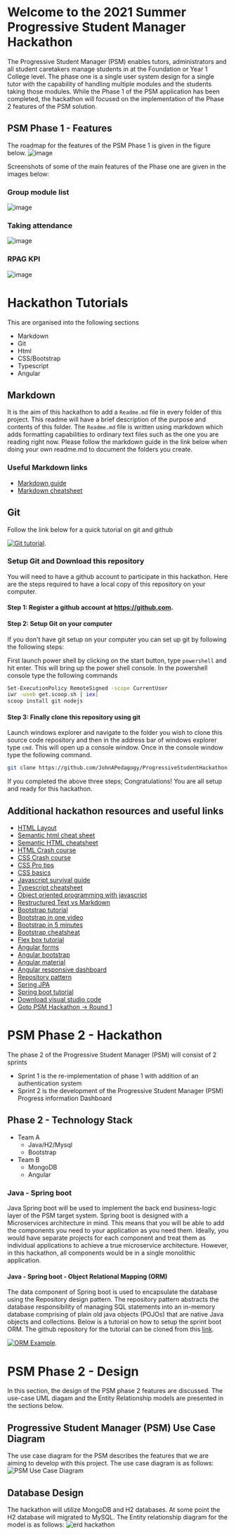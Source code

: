 # Welcome to the 2021 Summer Progressive Student Manager Hackathon
The Progressive Student Manager (PSM) enables tutors, administrators and all student caretakers manage students in at the Foundation or Year 1 College level.  The phase one is a single user system design for a single tutor with the capability of handling multiple modules and the students taking those modules.  While the Phase 1 of the PSM application has been completed, the hackathon will focused on the implementation of the Phase 2 features of the PSM solution.

## PSM Phase 1 - Features
The roadmap for the features of the PSM Phase 1 is given in the figure below.
![image](https://user-images.githubusercontent.com/54987004/128603463-61dd6c3f-ffe3-43aa-b000-43335eaed4f6.png)

Screenshots of some of the main features of the Phase one are given in the images below:
### Group module list
![image](https://user-images.githubusercontent.com/54987004/128603506-a161bfbb-0d35-4452-9044-07932e89ad92.png)
### Taking attendance
![image](https://user-images.githubusercontent.com/54987004/128603576-f80e82ca-1800-4e33-8bfb-7f93104d75d3.png)
### RPAG KPI
![image](https://user-images.githubusercontent.com/54987004/128603590-129a76ab-03f1-4613-a871-564ef102a205.png)

# Hackathon Tutorials
This are organised into the following sections
- Markdown
- Git
- Html
- CSS/Bootstrap
- Typescript
- Angular

## Markdown
It is the aim of this hackathon to add a `Readme.md` file in every folder of this project.  This readme will have a brief description of the purpose and contents of this folder.  The `Readme.md` file is written using markdown which adds formatting capabilities to ordinary text files such as the one you are reading right now.  Please follow the markdown guide in the link below when doing your own readme.md to document the folders you create.
### Useful Markdown links
- [Markdown guide](https://guides.github.com/features/mastering-markdown/)
- [Markdown cheatsheet](https://github.com/adam-p/markdown-here/wiki/Markdown-Cheatsheet#links)

## Git

Follow the link below for a quick tutorial on git and github

[![Git tutorial](https://img.youtube.com/vi/HkdAHXoRtos/0.jpg)](https://www.youtube.com/watch?v=HkdAHXoRtos).


### Setup Git and Download this repository
You will need to have a github account to participate in this hackathon.  Here are the steps required to have a local copy of this repository on your computer.
#### Step 1: Register a github account at https://github.com.
#### Step 2: Setup Git on your computer
If you don't have git setup on your computer you can set up git by following the following steps:

First launch power shell by clicking on the start button, type `powershell` and hit enter.  This will bring up the power shell console.  In the powershell console type the following commands
```bash
Set-ExecutionPolicy RemoteSigned -scope CurrentUser
iwr -useb get.scoop.sh | iex[
scoop install git nodejs
```
#### Step 3: Finally clone this repository using git
Launch windows explorer and navigate to the folder you wish to clone this source code repository and then in the address bar of windows explorer type `cmd`.  This will open up a console window.  Once in the console window type the following command.
```bash
git clone https://github.com/JohnAPedagogy/ProgressiveStudentHackathon.git
```
If you completed the above three steps; Congratulations!  You are all setup and ready for this hackathon.

## Additional hackathon resources and useful links
- [HTML Layout](https://www.geeksforgeeks.org/html-layout/)
- [Semantic html cheat sheet](https://learn-the-web.algonquindesign.ca/topics/html-semantics-cheat-sheet/)
- [Semantic HTML cheatsheet](https://www.w3schools.com/html/html5_semantic_elements.asp)
- [HTML Crash course](https://www.youtube.com/watch?v=UB1O30fR-EE)
- [CSS Crash course](https://www.youtube.com/watch?v=yfoY53QXEnI)
- [CSS Pro tips](https://www.youtube.com/watch?v=Qhaz36TZG5Y)
- [CSS basics](https://www.cssbasics.com/)
- [Javascript survival guide](https://www.youtube.com/watch?v=9emXNzqCKyg)
- [Typescript cheatsheet](https://devhints.io/typescript)
- [Object oriented programming with javascript](https://www.youtube.com/watch?v=PFmuCDHHpwk&list=WL&index=433)
- [Restructured Text vs Markdown](https://www.youtube.com/watch?v=v4eoYpCON_c)
- [Bootstrap tutorial](https://www.youtube.com/results?search_query=bootstrap+crash+course)
- [Bootstrap in one video](https://www.youtube.com/watch?v=gqOEoUR5RHg)
- [Bootstrap in 5 minutes](https://www.youtube.com/watch?v=yalxT0PEx8c)
- [Bootstrap cheatsheat](https://getbootstrap.com/docs/5.0/examples/cheatsheet/)
- [Flex box tutorial](https://www.youtube.com/watch?v=JJSoEo8JSnc)
- [Angular forms](https://www.youtube.com/watch?v=hAaoPOx_oIw&t=1017s)
- [Angular bootstrap](https://ng-bootstrap.github.io/#/getting-started)
- [Angular material](https://material.angular.io)
- [Angular responsive dashboard](https://www.youtube.com/watch?v=hAaoPOx_oIw&t=1017s)
- [Repository pattern](https://www.youtube.com/watch?v=rtXpYpZdOzM&t=8s)
- [Spring JPA](https://spring.io/guides/gs/accessing-data-rest/)
- [Spring boot tutorial](https://www.youtube.com/watch?v=vtPkZShrvXQ)
- [Download visual studio code](https://code.visualstudio.com/Download)
- [Goto PSM Hackathon -> Round 1 ](https://github.com/JohnAPedagogy/ProgressiveStudentHackathon/blob/main/2021/round_1/Readme.md)

# PSM Phase 2 - Hackathon
The phase 2 of the Progressive Student Manager (PSM) will consist of 2 sprints
- Sprint 1 is the re-implementation of phase 1 with addition of an authentication system
- Sprint 2 is the development of the Progressive Student Manager (PSM) Progress information Dashboard

## Phase 2 - Technology Stack
- Team A
  - Java/H2/Mysql
  - Bootstrap
- Team B
  - MongoDB
  - Angular

### Java - Spring boot
Java Spring boot will be used to implement the back end business-logic layer of the PSM target system.  Spring boot is designed with a Microservices architecture in mind.  This means that you will be able to add the components you need to your application as you need them.  Ideally, you would have separate projects for each component and treat them as individual applications to achieve a true microservice architecture.  However, in this hackathon, all components would be in a single monolithic application.

#### Java - Spring boot - Object Relational Mapping (ORM)
The data component of Spring boot is used to encapsulate the database using the Repository design pattern.  The repository pattern abstracts the database responsibility of managing SQL statements into an in-memory database comprising of plain old java objects (POJOs) that are native Java objects and collections.  Below is a tutorial on how to setup the sprint boot ORM.  The github repository for the tutorial can be cloned from this [link](https://github.com/kriscfoster/Spring-Data-JPA-Relationships).

[![ORM Example](https://img.youtube.com/vi/f5bdUjEIbrg/0.jpg)](https://www.youtube.com/watch?v=f5bdUjEIbrg).

# PSM Phase 2 - Design
In this section, the design of the PSM phase 2 features are discussed.  The use-case UML diagam and the Entity Relationship models are presented in the sections below.

## Progressive Student Manager (PSM) Use Case Diagram 

The use case diagram for the PSM describes the features that we are aiming to develop with this project. The use case diagram is as follows:
![PSM Use Case Diagram](UseCaseHackathon.png)

## Database Design

The hackathon will utilize MongoDB and H2 databases.  At some point the H2 database will migrated to MySQL.  The Entity relationship diagram for the model is as follows:
![erd hackathon](https://github.com/JohnAPedagogy/ProgressiveStudentHackathon/blob/main/2021/mongodb/HackathonERD.png)

